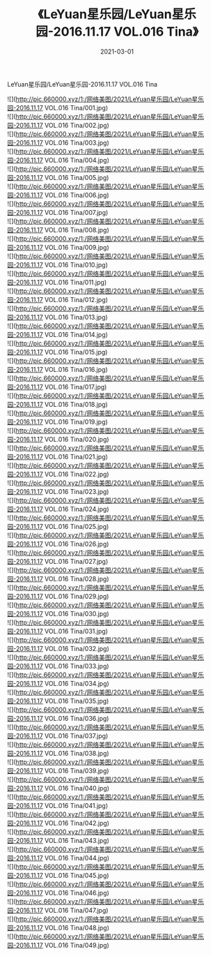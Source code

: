 ﻿---
layout: post
title:  《LeYuan星乐园/LeYuan星乐园-2016.11.17 VOL.016 Tina》
date:   2021-03-01
img: http://pic.660000.xyz/1:/网络美图/2021/LeYuan星乐园/LeYuan星乐园-2016.11.17 VOL.016 Tina/000.jpg
categories: [美女, 清纯, 唯美]
---

LeYuan星乐园/LeYuan星乐园-2016.11.17 VOL.016 Tina

 ![](http://pic.660000.xyz/1:/网络美图/2021/LeYuan星乐园/LeYuan星乐园-2016.11.17 VOL.016 Tina/001.jpg) <br>![](http://pic.660000.xyz/1:/网络美图/2021/LeYuan星乐园/LeYuan星乐园-2016.11.17 VOL.016 Tina/002.jpg) <br>![](http://pic.660000.xyz/1:/网络美图/2021/LeYuan星乐园/LeYuan星乐园-2016.11.17 VOL.016 Tina/003.jpg) <br>![](http://pic.660000.xyz/1:/网络美图/2021/LeYuan星乐园/LeYuan星乐园-2016.11.17 VOL.016 Tina/004.jpg) <br>![](http://pic.660000.xyz/1:/网络美图/2021/LeYuan星乐园/LeYuan星乐园-2016.11.17 VOL.016 Tina/005.jpg) <br>![](http://pic.660000.xyz/1:/网络美图/2021/LeYuan星乐园/LeYuan星乐园-2016.11.17 VOL.016 Tina/006.jpg) <br>![](http://pic.660000.xyz/1:/网络美图/2021/LeYuan星乐园/LeYuan星乐园-2016.11.17 VOL.016 Tina/007.jpg) <br>![](http://pic.660000.xyz/1:/网络美图/2021/LeYuan星乐园/LeYuan星乐园-2016.11.17 VOL.016 Tina/008.jpg) <br>![](http://pic.660000.xyz/1:/网络美图/2021/LeYuan星乐园/LeYuan星乐园-2016.11.17 VOL.016 Tina/009.jpg) <br>![](http://pic.660000.xyz/1:/网络美图/2021/LeYuan星乐园/LeYuan星乐园-2016.11.17 VOL.016 Tina/010.jpg) <br>![](http://pic.660000.xyz/1:/网络美图/2021/LeYuan星乐园/LeYuan星乐园-2016.11.17 VOL.016 Tina/011.jpg) <br>![](http://pic.660000.xyz/1:/网络美图/2021/LeYuan星乐园/LeYuan星乐园-2016.11.17 VOL.016 Tina/012.jpg) <br>![](http://pic.660000.xyz/1:/网络美图/2021/LeYuan星乐园/LeYuan星乐园-2016.11.17 VOL.016 Tina/013.jpg) <br>![](http://pic.660000.xyz/1:/网络美图/2021/LeYuan星乐园/LeYuan星乐园-2016.11.17 VOL.016 Tina/014.jpg) <br>![](http://pic.660000.xyz/1:/网络美图/2021/LeYuan星乐园/LeYuan星乐园-2016.11.17 VOL.016 Tina/015.jpg) <br>![](http://pic.660000.xyz/1:/网络美图/2021/LeYuan星乐园/LeYuan星乐园-2016.11.17 VOL.016 Tina/016.jpg) <br>![](http://pic.660000.xyz/1:/网络美图/2021/LeYuan星乐园/LeYuan星乐园-2016.11.17 VOL.016 Tina/017.jpg) <br>![](http://pic.660000.xyz/1:/网络美图/2021/LeYuan星乐园/LeYuan星乐园-2016.11.17 VOL.016 Tina/018.jpg) <br>![](http://pic.660000.xyz/1:/网络美图/2021/LeYuan星乐园/LeYuan星乐园-2016.11.17 VOL.016 Tina/019.jpg) <br>![](http://pic.660000.xyz/1:/网络美图/2021/LeYuan星乐园/LeYuan星乐园-2016.11.17 VOL.016 Tina/020.jpg) <br>![](http://pic.660000.xyz/1:/网络美图/2021/LeYuan星乐园/LeYuan星乐园-2016.11.17 VOL.016 Tina/021.jpg) <br>![](http://pic.660000.xyz/1:/网络美图/2021/LeYuan星乐园/LeYuan星乐园-2016.11.17 VOL.016 Tina/022.jpg) <br>![](http://pic.660000.xyz/1:/网络美图/2021/LeYuan星乐园/LeYuan星乐园-2016.11.17 VOL.016 Tina/023.jpg) <br>![](http://pic.660000.xyz/1:/网络美图/2021/LeYuan星乐园/LeYuan星乐园-2016.11.17 VOL.016 Tina/024.jpg) <br>![](http://pic.660000.xyz/1:/网络美图/2021/LeYuan星乐园/LeYuan星乐园-2016.11.17 VOL.016 Tina/025.jpg) <br>![](http://pic.660000.xyz/1:/网络美图/2021/LeYuan星乐园/LeYuan星乐园-2016.11.17 VOL.016 Tina/026.jpg) <br>![](http://pic.660000.xyz/1:/网络美图/2021/LeYuan星乐园/LeYuan星乐园-2016.11.17 VOL.016 Tina/027.jpg) <br>![](http://pic.660000.xyz/1:/网络美图/2021/LeYuan星乐园/LeYuan星乐园-2016.11.17 VOL.016 Tina/028.jpg) <br>![](http://pic.660000.xyz/1:/网络美图/2021/LeYuan星乐园/LeYuan星乐园-2016.11.17 VOL.016 Tina/029.jpg) <br>![](http://pic.660000.xyz/1:/网络美图/2021/LeYuan星乐园/LeYuan星乐园-2016.11.17 VOL.016 Tina/030.jpg) <br>![](http://pic.660000.xyz/1:/网络美图/2021/LeYuan星乐园/LeYuan星乐园-2016.11.17 VOL.016 Tina/031.jpg) <br>![](http://pic.660000.xyz/1:/网络美图/2021/LeYuan星乐园/LeYuan星乐园-2016.11.17 VOL.016 Tina/032.jpg) <br>![](http://pic.660000.xyz/1:/网络美图/2021/LeYuan星乐园/LeYuan星乐园-2016.11.17 VOL.016 Tina/033.jpg) <br>![](http://pic.660000.xyz/1:/网络美图/2021/LeYuan星乐园/LeYuan星乐园-2016.11.17 VOL.016 Tina/034.jpg) <br>![](http://pic.660000.xyz/1:/网络美图/2021/LeYuan星乐园/LeYuan星乐园-2016.11.17 VOL.016 Tina/035.jpg) <br>![](http://pic.660000.xyz/1:/网络美图/2021/LeYuan星乐园/LeYuan星乐园-2016.11.17 VOL.016 Tina/036.jpg) <br>![](http://pic.660000.xyz/1:/网络美图/2021/LeYuan星乐园/LeYuan星乐园-2016.11.17 VOL.016 Tina/037.jpg) <br>![](http://pic.660000.xyz/1:/网络美图/2021/LeYuan星乐园/LeYuan星乐园-2016.11.17 VOL.016 Tina/038.jpg) <br>![](http://pic.660000.xyz/1:/网络美图/2021/LeYuan星乐园/LeYuan星乐园-2016.11.17 VOL.016 Tina/039.jpg) <br>![](http://pic.660000.xyz/1:/网络美图/2021/LeYuan星乐园/LeYuan星乐园-2016.11.17 VOL.016 Tina/040.jpg) <br>![](http://pic.660000.xyz/1:/网络美图/2021/LeYuan星乐园/LeYuan星乐园-2016.11.17 VOL.016 Tina/041.jpg) <br>![](http://pic.660000.xyz/1:/网络美图/2021/LeYuan星乐园/LeYuan星乐园-2016.11.17 VOL.016 Tina/042.jpg) <br>![](http://pic.660000.xyz/1:/网络美图/2021/LeYuan星乐园/LeYuan星乐园-2016.11.17 VOL.016 Tina/043.jpg) <br>![](http://pic.660000.xyz/1:/网络美图/2021/LeYuan星乐园/LeYuan星乐园-2016.11.17 VOL.016 Tina/044.jpg) <br>![](http://pic.660000.xyz/1:/网络美图/2021/LeYuan星乐园/LeYuan星乐园-2016.11.17 VOL.016 Tina/045.jpg) <br>![](http://pic.660000.xyz/1:/网络美图/2021/LeYuan星乐园/LeYuan星乐园-2016.11.17 VOL.016 Tina/046.jpg) <br>![](http://pic.660000.xyz/1:/网络美图/2021/LeYuan星乐园/LeYuan星乐园-2016.11.17 VOL.016 Tina/047.jpg) <br>![](http://pic.660000.xyz/1:/网络美图/2021/LeYuan星乐园/LeYuan星乐园-2016.11.17 VOL.016 Tina/048.jpg) <br>![](http://pic.660000.xyz/1:/网络美图/2021/LeYuan星乐园/LeYuan星乐园-2016.11.17 VOL.016 Tina/049.jpg) <br>